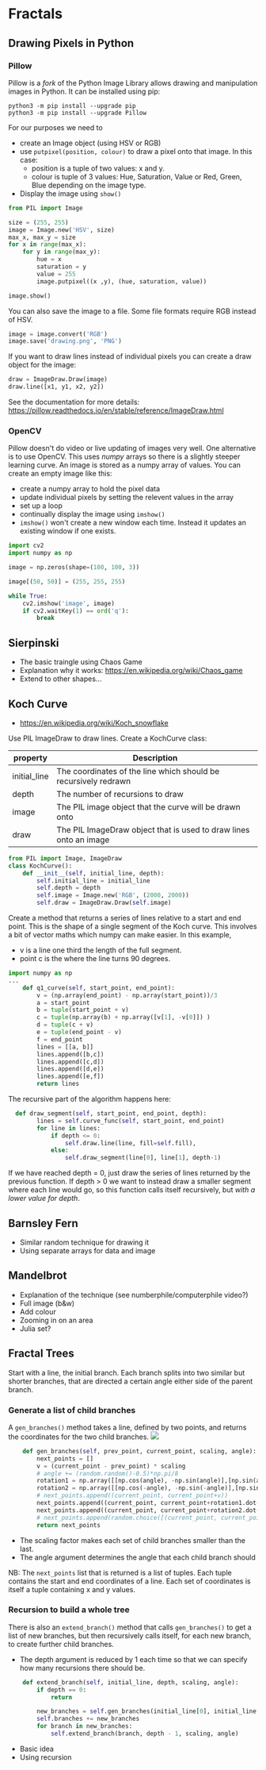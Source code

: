 # Fractals

## Drawing Pixels in Python

### Pillow
Pillow is a _fork_ of the Python Image Library allows drawing and manipulation images in Python. 
It can be installed using pip:

```
python3 -m pip install --upgrade pip
python3 -m pip install --upgrade Pillow
```
For our purposes we need to
- create an Image object (using HSV or RGB)
- use ```putpixel(position, colour)``` to draw a pixel onto that image. In this case:
  - position is a tuple of two values: x and y. 
  - colour is tuple of 3 values: Hue, Saturation, Value or Red, Green, Blue depending on the image type. 
- Display the image using ```show()```

```python
from PIL import Image

size = (255, 255)
image = Image.new('HSV', size)
max_x, max_y = size
for x in range(max_x):
    for y in range(max_y):
        hue = x
        saturation = y
        value = 255
        image.putpixel((x ,y), (hue, saturation, value))

image.show()
```
You can also save the image to a file. Some file formats require RGB instead of HSV.

```python
image = image.convert('RGB')
image.save('drawing.png', 'PNG')
```
If you want to draw lines instead of individual pixels you can create a draw object for the image:
```python
draw = ImageDraw.Draw(image)
draw.line([x1, y1, x2, y2])
```
See the documentation for more details: https://pillow.readthedocs.io/en/stable/reference/ImageDraw.html

### OpenCV

Pillow doesn't do video or live updating of images very well. One alternative is to use OpenCV. This uses _numpy_ arrays so there is a slightly steeper learning curve.
An image is stored as a numpy array of values. You can create an empty image like this:

- create a numpy array to hold the pixel data
- update individual pixels by setting the relevent values in the array
- set up a loop
- continually display the image using ```imshow()```
- ```imshow()``` won't create a new window each time. Instead it updates an existing window if one exists.

```python
import cv2
import numpy as np

image = np.zeros(shape=(100, 100, 3))

image[(50, 50)] = (255, 255, 255)

while True:
    cv2.imshow('image', image)
    if cv2.waitKey(1) == ord('q'):
        break
```

## Sierpinski

- The basic traingle using Chaos Game
- Explanation why it works: <https://en.wikipedia.org/wiki/Chaos_game>
- Extend to other shapes...

## Koch Curve

- <https://en.wikipedia.org/wiki/Koch_snowflake>

Use PIL ImageDraw to draw lines.
Create a KochCurve class:

| property | Description|
|---|---|
|initial_line | The coordinates of the line which should be recursively redrawn|
| depth | The number of recursions to draw |
| image | The PIL image object that the curve will be drawn onto |
| draw | The PIL ImageDraw object that is used to draw lines onto an image |

```python
from PIL import Image, ImageDraw
class KochCurve():
    def __init__(self, initial_line, depth):
        self.initial_line = initial_line
        self.depth = depth
        self.image = Image.new('RGB', (2000, 2000))
        self.draw = ImageDraw.Draw(self.image)
```


Create a method that returns a series of lines relative to a start and end point. This is the shape of a single segment of the Koch curve. This involves a bit of vector maths which numpy can make easier.
In this example, 
- v is a line one third the length of the full segment. 
- point c is the where the line turns 90 degrees.

```python
import numpy as np
...
    def q1_curve(self, start_point, end_point):
        v = (np.array(end_point) - np.array(start_point))/3
        a = start_point
        b = tuple(start_point + v)
        c = tuple(np.array(b) + np.array([v[1], -v[0]]) )
        d = tuple(c + v)
        e = tuple(end_point - v)
        f = end_point
        lines = [[a, b]]
        lines.append([b,c])
        lines.append([c,d])
        lines.append([d,e])
        lines.append([e,f])
        return lines
```

The recursive part of the algorithm happens here:
```python
  def draw_segment(self, start_point, end_point, depth):
        lines = self.curve_func(self, start_point, end_point)
        for line in lines:
            if depth <= 0:
                self.draw.line(line, fill=self.fill),
            else:
                self.draw_segment(line[0], line[1], depth-1)
```

If we have reached depth = 0, just draw the series of lines returned by the previous function.
If depth > 0 we want to instead draw a smaller segment where each line would go, so this function calls itself recursively, but _with a lower value for depth_.


## Barnsley Fern

- Similar random technique for drawing it
- Using separate arrays for data and image

## Mandelbrot

- Explanation of the technique (see numberphile/computerphile video?)
- Full image (b&w)
- Add colour
- Zooming in on an area
- Julia set?

## Fractal Trees

Start with a line, the initial branch. Each branch splits into two similar but shorter branches, that are directed a 
certain angle either side of the parent branch.

### Generate a list of child branches
A `gen_branches()` method takes a line, defined by two points, and returns the coordinates for the two child branches.
![](fractal_tree_example.png)

```python
    def gen_branches(self, prev_point, current_point, scaling, angle):
        next_points = []
        v = (current_point - prev_point) * scaling
        # angle += (random.random()-0.5)*np.pi/8
        rotation1 = np.array([[np.cos(angle), -np.sin(angle)],[np.sin(angle), np.cos(angle)]])
        rotation2 = np.array([[np.cos(-angle), -np.sin(-angle)],[np.sin(-angle), np.cos(-angle)]])
        # next_points.append((current_point, current_point+v))
        next_points.append((current_point, current_point+rotation1.dot(v)))
        next_points.append((current_point, current_point+rotation2.dot(v)))
        # next_points.append(random.choice([(current_point, current_point+rotation1.dot(v)), (current_point, current_point+rotation2.dot(v))]))
        return next_points
```
- The scaling factor makes each set of child branches smaller than the last.
- The angle argument determines the angle that each child branch should 

NB: The `next_points` list that is returned is a list of tuples. Each tuple contains the start and end coordinates of a line.
Each set of coordinates is itself a tuple containing x and y values.

### Recursion to build a whole tree
There is also an `extend_branch()` method that calls `gen_branches()` to get a list of new branches, but then recursively 
calls itself, for each new branch, to create further child branches. 

- The depth argument is reduced by 1 each time so that we can specify how many recursions there should be.


```python
    def extend_branch(self, initial_line, depth, scaling, angle):
        if depth == 0:
            return

        new_branches = self.gen_branches(initial_line[0], initial_line[1], scaling, angle)
        self.branches += new_branches
        for branch in new_branches:
            self.extend_branch(branch, depth - 1, scaling, angle)
```

- Basic idea
- Using recursion
